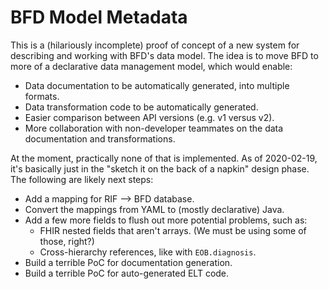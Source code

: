 # BFD Model Metadata

This is a (hilariously incomplete) proof of concept of a new system for describing and working with BFD's data model.
The idea is to move BFD to more of a declarative data management model,
  which would enable:

* Data documentation to be automatically generated, into multiple formats.
* Data transformation code to be automatically generated.
* Easier comparison between API versions (e.g. v1 versus v2).
* More collaboration with non-developer teammates on the data documentation and transformations.

At the moment, practically none of that is implemented.
As of 2020-02-19, it's basically just in the "sketch it on the back of a napkin" design phase.
The following are likely next steps:

* Add a mapping for RIF --> BFD database.
* Convert the mappings from YAML to (mostly declarative) Java.
* Add a few more fields to flush out more potential problems, such as:
   * FHIR nested fields that aren't arrays. (We must be using some of those, right?)
   * Cross-hierarchy references, like with `EOB.diagnosis`.
* Build a terrible PoC for documentation generation.
* Build a terrible PoC for auto-generated ELT code.
